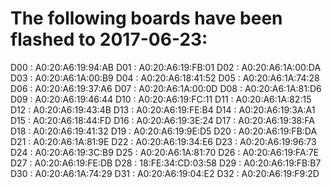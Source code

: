 # The following boards have been flashed to 2017-06-23:

D00 : A0:20:A6:19:94:AB
D01 : A0:20:A6:19:FB:01
D02 : A0:20:A6:1A:00:DA
D03 : A0:20:A6:1A:00:B9
D04 : A0:20:A6:18:41:52
D05 : A0:20:A6:1A:74:28
D06 : A0:20:A6:19:37:A6
D07 : A0:20:A6:1A:00:0D
D08 : A0:20:A6:1A:81:D6
D09 : A0:20:A6:19:46:44
D10 : A0:20:A6:19:FC:11
D11 : A0:20:A6:1A:82:15
D12 : A0:20:A6:19:43:4B
D13 : A0:20:A6:19:FE:B4
D14 : A0:20:A6:19:3A:A1
D15 : A0:20:A6:18:44:FD
D16 : A0:20:A6:19:3E:24
D17 : A0:20:A6:19:38:FA
D18 : A0:20:A6:19:41:32
D19 : A0:20:A6:19:9E:D5
D20 : A0:20:A6:19:FB:DA
D21 : A0:20:A6:1A:81:9E
D22 : A0:20:A6:19:34:E6
D23 : A0:20:A6:19:96:73
D24 : A0:20:A6:19:3C:B9
D25 : A0:20:A6:1A:81:70
D26 : A0:20:A6:19:FA:7E
D27 : A0:20:A6:19:FE:DB
D28 : 18:FE:34:CD:03:58
D29 : A0:20:A6:19:FB:B7
D30 : A0:20:A6:1A:74:29
D31 : A0:20:A6:19:04:E2
D32 : A0:20:A6:19:F9:2D
